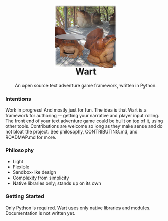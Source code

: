 <div align="center">
  <img src="docs/toads.png" height="200"/>
</div>

<h1 align="center" style="margin-top: -10px"> Wart </h1>
<p align="center" style="width: 100;">
   An open source text adventure game framework, written in Python.
   <!--
   <a> Docs </a>
   <a> Download </a>
   -->
</p>

### Intentions
Work in progress! And mostly just for fun. The idea is that Wart is a framework for authoring -- getting your narrative and player input rolling. The front end of your text adventure game could be built on top of it, using other tools. Contributions are welcome so long as they make sense and do not bloat the project. See philosophy, CONTRIBUTING.md, and ROADMAP.md for more.

### Philosophy
- Light
- Flexible
- Sandbox-like design
- Complexity from simplicity
- Native libraries only; stands up on its own

### Getting Started
Only Python is required. Wart uses only native libraries and modules.
Documentation is not written yet.
